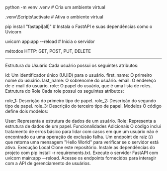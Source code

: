 python -m venv .venv # Cria um ambiente virtual

.venv\Scripts\activate # Ativa o ambiente virtual

pip install "fastapi[all]" # Instala o FastAPI e suas dependências como o Uvicorn

uvicorn app:app --reload # Inicia o servidor

métodos HTTP: GET, POST, PUT, DELETE

---------------------------------------------------------------------------------------------------

Estrutura do Usuário
Cada usuário possui os seguintes atributos:

id: Um identificador único (UUID) para o usuário.
first_name: O primeiro nome do usuário.
last_name: O sobrenome do usuário.
email: O endereço de e-mail do usuário.
role: O papel do usuário, que é uma lista de roles.
Estrutura do Role
Cada role possui os seguintes atributos:

role_1: Descrição do primeiro tipo de papel.
role_2: Descrição do segundo tipo de papel.
role_3: Descrição do terceiro tipo de papel.
Modelos
O código define dois modelos:

User: Representa a estrutura de dados de um usuário.
Role: Representa a estrutura de dados de um papel.
Funcionalidades Adicionais
O código inclui tratamento de erros básico para lidar com casos em que um usuário não é encontrado ou uma operação de exclusão falha.
Um endpoint de raiz (/) que retorna uma mensagem "Hello World" para verificar se o servidor está ativo.
Execução Local
Clone este repositório.
Instale as dependências do projeto com pip install -r requirements.txt.
Execute o servidor FastAPI com uvicorn main:app --reload.
Acesse os endpoints fornecidos para interagir com a API de gerenciamento de usuários.